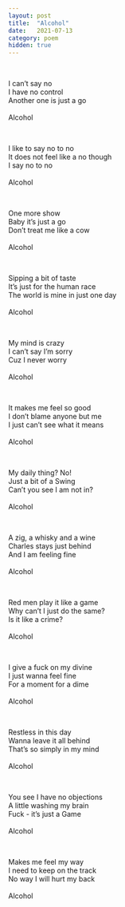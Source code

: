 ```yaml
---
layout: post
title:  "Alcohol"
date:   2021-07-13 
category: poem
hidden: true
---
```


<p>&nbsp;</p>
I can’t say no<br />
I have no control<br />
Another one is just a go<br />
<br />
Alcohol
<p>&nbsp;</p>
I like to say no to no<br />
It does not feel like a no though<br />
I say no to no<br />
<br />
Alcohol
<p>&nbsp;</p>
One more show<br />
Baby it’s just a go<br />
Don’t treat me like a cow<br />
<br />
Alcohol
<p>&nbsp;</p>
Sipping a bit of taste<br />
It’s just for the human race<br />
The world is mine in just one day<br />
<br />
Alcohol
<p>&nbsp;</p>
My mind is crazy<br />
I can’t say I’m sorry<br />
Cuz I never worry<br />
<br />
Alcohol
<p>&nbsp;</p>
It makes me feel so good<br />
I don’t blame anyone but me<br />
I just can’t see what it means<br />
<br />
Alcohol
<p>&nbsp;</p>
My daily thing? No!<br />
Just a bit of a Swing<br />
Can’t you see I am not in?<br />
<br />
Alcohol
<p>&nbsp;</p>
A zig, a whisky and a wine<br />
Charles stays just behind<br />
And I am feeling fine<br />
<br />
Alcohol
<p>&nbsp;</p>
Red men play it like a game<br />
Why can’t I just do the same?<br />
Is it like a crime?<br />
<br />
Alcohol
<p>&nbsp;</p>
I give a fuck on my divine<br />
I just wanna feel fine<br />
For a moment for a dime<br />
<br />
Alcohol
<p>&nbsp;</p>
Restless in this day<br />
Wanna leave it all behind<br />
That’s so simply in my mind<br />
<br />
Alcohol
<p>&nbsp;</p>
You see I have no objections<br />
A little washing my brain<br />
Fuck - it’s just a Game<br />
<br />
Alcohol
<p>&nbsp;</p>
Makes me feel my way<br />
I need to keep on the track<br />
No way I will hurt my back<br />
<br />
Alcohol